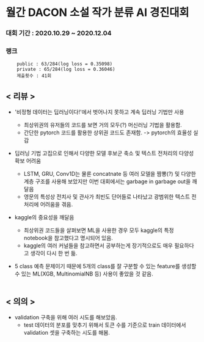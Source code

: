# 월간 DACON 소설 작가 분류 AI 경진대회

### 대회 기간 : 2020.10.29 ~ 2020.12.04
### 랭크 
        public : 63/284(log loss = 0.35098)
        private : 65/284(log loss = 0.36046)
        제출횟수 : 41회

## < 리뷰 ><br>

* '비정형 데이터는 딥러닝이다!'에서 벗어나지 못하고 계속 딥러닝 기법만 사용
    - 최상위권의 유저들의 코드를 보면 거의 모두(?) 머신러닝 기법을 활용함.
    - 간단한 pytorch 코드를 활용한 상위권 코드도 존재함. -> pytorch의 효율성 실감<br>
    
* 딥러닝 기법 고집으로 인해서 다양한 모델 후보군 축소 및 텍스트 전처리의 다양성 확보 어려움
    - LSTM, GRU, Conv1D는 물론 concatnate 등 여러 모델을 짬뽕(?) 및 다양한 계층 구조를 사용해 보았지만 이번 대회에서는 garbage in garbage out을 깨달음
    - 영문의 특성상 전치사 및 관사가 최빈도 단어들로 나타났고 광범위한 텍스트 전처리에 어려움을 겪음.<br>    
* kaggle의 중요성을 깨달음
    - 최상위권 코드들을 살펴보면 ML을 사용한 경우 모두 kaggle의 특정 notebook을 참고했다고 명시되어 있음.
    - kaggle의 여러 커널들을 참고하면서 공부하는게 장기적으로도 매우 필요하다고 생각이 다시 한 번 듦.<br>
    
* 5 class 예측 문제이기 때문에 5개의 class를 잘 구분할 수 있는 feature를 생성할 수 있는 ML(XGB, MultinomialNB 등) 사용이 좋았을 것 같음.<br><br>

## < 의의 >

* validation 구축을 위해 여러 시도를 해보았음.
    - test 데이터의 분포를 맞추기 위해서 토큰 수를 기준으로 train 데이터에서 validation 셋을 구축하는 시도를 해봄.<br>

    
